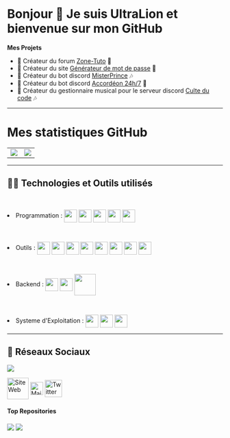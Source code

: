 <h1>Bonjour 👋 Je suis UltraLion et bienvenue sur mon GitHub</h1>

**Mes Projets**
- 💼 Créateur du forum [Zone-Tuto](https://zone-tuto.fr/) 👥
- 💼 Créateur du site [Générateur de mot de passe](https://generateur-de-mot-de-passe.eu) 🔐
- 🤖 Créateur du bot discord [MisterPrince](https://misterprince.net) 🎶
- 🤖 Créateur du bot discord [Accordéon 24h/7](https://accordeon-bot.xyz) 🎷
- 🤖 Créateur du gestionnaire musical pour le serveur discord [Culte du code](https://www.culte-du-code.fr) 🎶

---

# Mes statistiques GitHub
<table>
  <tr>
    <td align="center" style="padding=0;width=50%;">
      <img align="center" style="padding=0;" src="https://github-readme-stats.vercel.app/api?username=UltraLionfr&theme=dark&show_icons=true"/>
    </td>
    <td>
      <img align="center" style="padding=0;" src="https://github-readme-stats.vercel.app/api/top-langs/?username=UltraLionfr&layout=compact&theme=dark">
    </td>
  </tr>
</table>

---

## 👨‍💻 Technologies et Outils utilisés
<br>
<p>
    <li>Programmation : 
    <a href="https://developer.mozilla.org/fr/docs/Web/JavaScript" target="_blank"><img height="30"  align="center" src="https://cdn.ultralion.xyz/storage/img/js.png"></img></a>
    <a href="https://fr.wikipedia.org/wiki/C_(langage)" target="_blank"><img height="30"  align="center" src="https://cdn.ultralion.xyz/storage/img/c.png"></img></a>
    <a href="https://www.gnu.org/savannah-checkouts/gnu/bash/" target="_blank"><img height="30"  align="center" src="https://cdn.ultralion.xyz/storage/img/bash.png"></img></a>
    <a href="https://developer.mozilla.org/fr/docs/Web/HTML" target="_blank"><img height="30"  align="center" src="https://cdn.ultralion.xyz/storage/img/html5.png"></img></a>
    <a href="https://developer.mozilla.org/fr/docs/Web/CSS" target="_blank"><img height="30"  align="center" src="https://cdn.ultralion.xyz/storage/img/css3.png"></img></a>
  </p></li>
<br>
  <p>
    <li>Outils : 
    <a href="https://mremoteng.org/" target="_blank"><img height="30"  align="center" src="https://cdn.ultralion.xyz/storage/img/mRemoteNG.png"></img></a>
    <a href="https://filezilla-project.org" target="_blank"><img height="30"  align="center" src="https://cdn.ultralion.xyz/storage/img/FileZilla.png"></img></a>
    <a href="https://winscp.net/eng/index.php" target="_blank"><img height="30"  align="center" src="https://cdn.ultralion.xyz/storage/img/winscp.png"></img></a>
    <a href="https://github.com" target="_blank"><img height="30"  align="center" src="https://cdn.ultralion.xyz/storage/img/github.png"></img></a>
    <a href="https://git-scm.com" target="_blank"><img height="30"  align="center" src="https://cdn.ultralion.xyz/storage/img/git.png"></img></a>
    <a href="https://code.visualstudio.com" target="_blank"><img height="30"  align="center" src="https://cdn.ultralion.xyz/storage/img/vscode.png"></img></a>
    <a href="https://www.sublimetext.com" target="_blank"><img height="30"  align="center" src="https://cdn.ultralion.xyz/storage/img/sublime_text.png"></img></a>
    <a href="https://www.virtualbox.org" target="_blank"><img height="30"  align="center" src="https://cdn.ultralion.xyz/storage/img/Virtualbox.png"></img></a>
      </p></li>
<br>
  <p>
    <li>Backend : 
    <a href="https://nodejs.org/en/" target="_blank"><img height="30"  align="center" src="https://cdn.ultralion.xyz/storage/img/nodejs.png"></img></a>
    <a href="https://www.docker.com" target="_blank"><img height="30"  align="center" src="https://cdn.ultralion.xyz/storage/img/docker.webp"></img></a>
    <a https://httpd.apache.org" target="_blank"><img height="50"  align="center" src="https://cdn.ultralion.xyz/storage/img/apache.png"></img></a>
      </p></li>
<br>
  <p>
    <li>Systeme d'Exploitation : 
    <a href="https://ubuntu.com/download" target="_blank"><img height="30"  align="center" src="https://cdn.ultralion.xyz/storage/img/ubuntu.png"></img></a>
    <a href="https://www.debian.org/" target="_blank"><img height="30"  align="center" src="https://cdn.ultralion.xyz/storage/img/debian-logo.png"></img></a>
    <a href="https://www.microsoft.com/fr-fr/software-download/windows10" target="_blank"><img height="30"  align="center" src="https://cdn.ultralion.xyz/storage/img/windows10.png"></img></a>
      </p></li>
      
---

## 🔗 Réseaux Sociaux
</div>
   <a href="https://discord.com/users/281113457833672706" target="_blank">
      <img src="https://lanyard-profile-readme.vercel.app/api/281113457833672706">
   </a>
</div>
<p>
<a href="https://ultralion.xyz" title="Site Web" target="_blank"><img alt="Site Web" height="50"  align="center" src="https://cdn.ultralion.xyz/storage/img/website.png"></img></a>
<a href="mailto:ultralionfr@gmail.com?subject=[GitHub]%20Contact%20for%20..." title="Mail" target="_blank"><img alt="Mail" height="30"  align="center" src="https://cdn.ultralion.xyz/storage/img/gmail.png"></img></a>
<a href="https://www.twitter.com/UltraLion__" title="Twitter" target="_blank"><img alt="Twitter" height="40"  align="center" src="https://cdn.ultralion.xyz/storage/img/twitter.png"></img></a>
</p>

#### Top Repositories

<a href="https://github.com/UltraLionfr/Script-Installation-NodeJS"><img align="center" src="https://github-readme-stats.vercel.app/api/pin/?username=UltraLionfr&repo=Script-Installation-NodeJS&theme=dark"/></a>
<a href="https://github.com/UltraLionfr/Linkvertise-Bypass"><img align="center" src="https://github-readme-stats.vercel.app/api/pin/?username=UltraLionfr&repo=Linkvertise-Bypass&theme=dark"/></a>
